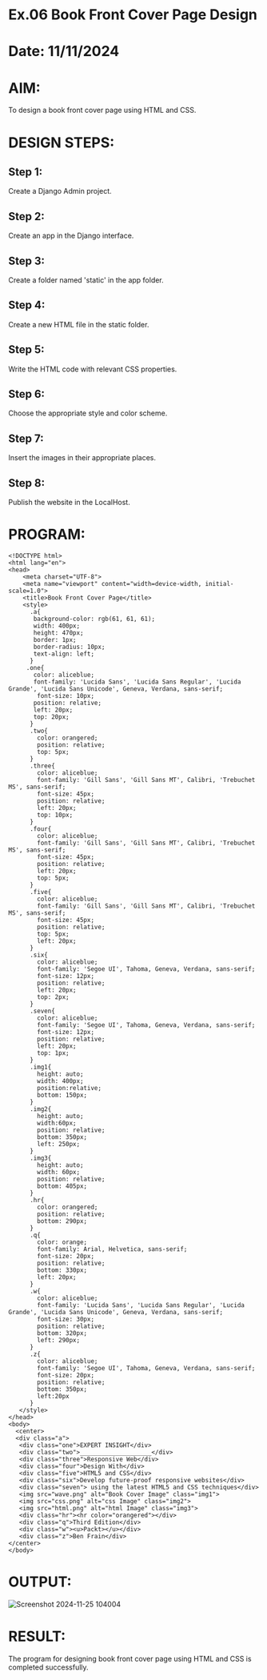 # Ex.06 Book Front Cover Page Design
# Date: 11/11/2024
# AIM:
To design a book front cover page using HTML and CSS.

# DESIGN STEPS:
## Step 1:
Create a Django Admin project.

## Step 2:
Create an app in the Django interface.

## Step 3:
Create a folder named 'static' in the app folder.

## Step 4:
Create a new HTML file in the static folder.

## Step 5:
Write the HTML code with relevant CSS properties.

## Step 6:
Choose the appropriate style and color scheme.

## Step 7:
Insert the images in their appropriate places.

## Step 8:
Publish the website in the LocalHost.

# PROGRAM:
```
<!DOCTYPE html>
<html lang="en">
<head>
    <meta charset="UTF-8">
    <meta name="viewport" content="width=device-width, initial-scale=1.0">
    <title>Book Front Cover Page</title>
    <style>
      .a{
       background-color: rgb(61, 61, 61);
       width: 400px;
       height: 470px;
       border: 1px;
       border-radius: 10px;
       text-align: left;
      }
     .one{
       color: aliceblue;
       font-family: 'Lucida Sans', 'Lucida Sans Regular', 'Lucida Grande', 'Lucida Sans Unicode', Geneva, Verdana, sans-serif;
        font-size: 10px;
       position: relative;
       left: 20px;
       top: 20px;
      }
      .two{
        color: orangered;
        position: relative;
        top: 5px;
      }
      .three{
        color: aliceblue;
        font-family: 'Gill Sans', 'Gill Sans MT', Calibri, 'Trebuchet MS', sans-serif;
        font-size: 45px;
        position: relative;
        left: 20px;
        top: 10px;
      }
      .four{
        color: aliceblue;
        font-family: 'Gill Sans', 'Gill Sans MT', Calibri, 'Trebuchet MS', sans-serif;
        font-size: 45px;
        position: relative;
        left: 20px;
        top: 5px;
      }
      .five{
        color: aliceblue;
        font-family: 'Gill Sans', 'Gill Sans MT', Calibri, 'Trebuchet MS', sans-serif;
        font-size: 45px;
        position: relative;
        top: 5px;
        left: 20px;
      }
      .six{
        color: aliceblue;
        font-family: 'Segoe UI', Tahoma, Geneva, Verdana, sans-serif;
        font-size: 12px;
        position: relative;
        left: 20px;
        top: 2px;
      }
      .seven{
        color: aliceblue;
        font-family: 'Segoe UI', Tahoma, Geneva, Verdana, sans-serif;
        font-size: 12px;
        position: relative;
        left: 20px;
        top: 1px;
      }
      .img1{
        height: auto;
        width: 400px;
        position:relative;
        bottom: 150px;
      }
      .img2{
        height: auto;
        width:60px;
        position: relative;
        bottom: 350px;
        left: 250px;
      }
      .img3{
        height: auto;
        width: 60px;
        position: relative;
        bottom: 405px;
      }
      .hr{
        color: orangered;
        position: relative;
        bottom: 290px;
      }
      .q{
        color: orange;
        font-family: Arial, Helvetica, sans-serif;
        font-size: 20px;
        position: relative;
        bottom: 330px;
        left: 20px;
      }
      .w{
        color: aliceblue;
        font-family: 'Lucida Sans', 'Lucida Sans Regular', 'Lucida Grande', 'Lucida Sans Unicode', Geneva, Verdana, sans-serif;
        font-size: 30px;
        position: relative;
        bottom: 320px;
        left: 290px;
      }
      .z{
        color: aliceblue;
        font-family: 'Segoe UI', Tahoma, Geneva, Verdana, sans-serif;
        font-size: 20px;
        position: relative;
        bottom: 350px;
        left:20px
      }
   </style>
</head>
<body>
  <center>
  <div class="a">
   <div class="one">EXPERT INSIGHT</div>
   <div class="two">____________________</div>
   <div class="three">Responsive Web</div>
   <div class="four">Design With</div>
   <div class="five">HTML5 and CSS</div>
   <div class="six">Develop future-proof responsive websites</div>
   <div class="seven"> using the latest HTML5 and CSS techniques</div>
   <img src="wave.png" alt="Book Cover Image" class="img1">
   <img src="css.png" alt="css Image" class="img2">
   <img src="html.png" alt="html Image" class="img3">
   <div class="hr"><hr color="orangered"></div>
   <div class="q">Third Edition</div>
   <div class="w"><u>Packt></u></div>
   <div class="z">Ben Frain</div>
</center>
</body>
```
# OUTPUT:
![Screenshot 2024-11-25 104004](https://github.com/user-attachments/assets/7f806f4c-6337-43e1-826b-88ad3d0b6ac1)

# RESULT:
The program for designing book front cover page using HTML and CSS is completed successfully.

